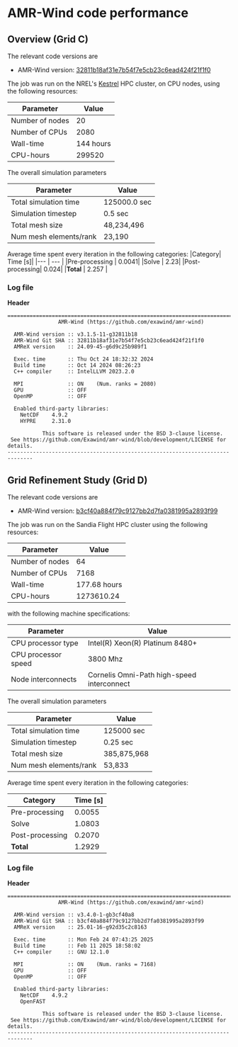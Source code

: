 # AMR-Wind code performance

## Overview  (Grid C)

The relevant code versions are

- AMR-Wind version: [32811b18af31e7b54f7e5cb23c6ead424f21f1f0](https://github.com/Exawind/amr-wind/commit/32811b18af31e7b54f7e5cb23c6ead424f21f1f0)

The job was run on the NREL's [Kestrel](https://nrel.github.io/HPC/Documentation/Systems/) HPC cluster, on CPU nodes, using the following resources:

| Parameter       | Value |
|---              |---  |
| Number of nodes | 20   |
| Number of CPUs  | 2080 |
| Wall-time       | 144 hours|
| CPU-hours       | 299520     |

The overall simulation parameters

| Parameter              | Value |
|---                     |---    |
| Total simulation time  | 125000.0 sec |
| Simulation timestep    | 0.5 sec |
| Total mesh size        | 48,234,496 |
| Num mesh elements/rank | 23,190 |

Average time spent every iteration in the following categories:
|Category| Time [s]|
|---            | --- |
|Pre-processing | 0.0041|
|Solve          | 2.23|
|Post-processing| 0.024|
|**Total**      | 2.257 |

### Log file
**Header**

```
==============================================================================
                AMR-Wind (https://github.com/exawind/amr-wind)

  AMR-Wind version :: v3.1.5-11-g32811b18
  AMR-Wind Git SHA :: 32811b18af31e7b54f7e5cb23c6ead424f21f1f0
  AMReX version    :: 24.09-45-g6d9c25b989f1

  Exec. time       :: Thu Oct 24 18:32:32 2024
  Build time       :: Oct 14 2024 08:26:23
  C++ compiler     :: IntelLLVM 2023.2.0

  MPI              :: ON    (Num. ranks = 2080)
  GPU              :: OFF
  OpenMP           :: OFF

  Enabled third-party libraries:
    NetCDF    4.9.2
    HYPRE     2.31.0

           This software is released under the BSD 3-clause license.
 See https://github.com/Exawind/amr-wind/blob/development/LICENSE for details.
------------------------------------------------------------------------------
```

## Grid Refinement Study  (Grid D)

The relevant code versions are

- AMR-Wind version: [b3cf40a884f79c9127bb2d7fa0381995a2893f99](https://github.com/Exawind/amr-wind/commit/b3cf40a884f79c9127bb2d7fa0381995a2893f99)

The job was run on the Sandia Flight HPC cluster using the following resources: 

| Parameter       | Value |
|---              |---  |
| Number of nodes | 64   |
| Number of CPUs  | 7168 |
| Wall-time       | 177.68 hours|
| CPU-hours       | 1273610.24 | 

with the following machine specifications: 

| Parameter           | Value |
|---                  |---  |
| CPU processor type  | Intel(R) Xeon(R) Platinum 8480+ |
| CPU processor speed | 3800 Mhz |
| Node interconnects  | Cornelis Omni-Path high-speed interconnect |

The overall simulation parameters 

| Parameter              | Value |
|---                     |---    |
| Total simulation time  | 125000 sec | 
| Simulation timestep    | 0.25 sec | 
| Total mesh size        | 385,875,968 |
| Num mesh elements/rank | 53,833 |

Average time spent every iteration in the following categories:  

|Category| Time [s]|
|---            | --- |
|Pre-processing | 0.0055|
|Solve          | 1.0803|
|Post-processing| 0.2070|
|**Total**      | 1.2929|


### Log file
**Header**

```
==============================================================================
                AMR-Wind (https://github.com/exawind/amr-wind)

  AMR-Wind version :: v3.4.0-1-gb3cf40a8
  AMR-Wind Git SHA :: b3cf40a884f79c9127bb2d7fa0381995a2893f99
  AMReX version    :: 25.01-16-g92d35c2c8163

  Exec. time       :: Mon Feb 24 07:43:25 2025
  Build time       :: Feb 11 2025 18:58:02
  C++ compiler     :: GNU 12.1.0

  MPI              :: ON    (Num. ranks = 7168)
  GPU              :: OFF
  OpenMP           :: OFF

  Enabled third-party libraries: 
    NetCDF    4.9.2
    OpenFAST  

           This software is released under the BSD 3-clause license.           
 See https://github.com/Exawind/amr-wind/blob/development/LICENSE for details. 
------------------------------------------------------------------------------
```

